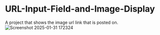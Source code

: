 # URL-Input-Field-and-Image-Display
A project that shows the image url link that is posted on.
![Screenshot 2025-01-31 172324](https://github.com/user-attachments/assets/b7aa0751-5d2e-455b-9218-87fe65a2a25c)


